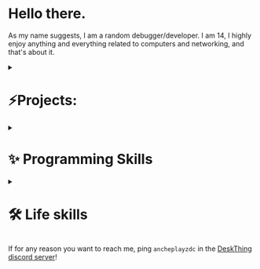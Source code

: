 # Hello there.

<!--
**RandomDebugGuy/RandomDebugGuy** is a ✨ _special_ ✨ repository because its `README.md` (this file) appears on your GitHub profile.

Here are some ideas to get you started:

- 🔭 I’m currently working on ...
- 🌱 I’m currently learning ...
- 👯 I’m looking to collaborate on ...
- 🤔 I’m looking for help with ...
- 💬 Ask me about ...
- 📫 How to reach me: ...
- 😄 Pronouns: ...
- ⚡ Fun fact: ...
-->

As my name suggests, I am a random debugger/developer. I am 14, I highly enjoy anything and everything related to computers and networking, and that's about it.

<details>
 <summary>
  <h1>⚡Projects:</h1>
 </summary>
 
- <a target="_blank" href="https://github.com/ItsRiprod/DeskThing">DeskThing</a> made and maintained by my guy <a href="https://github.com/ItsRiprod">Riprod</a>
- Living life
</details>

<details>
 <summary>
  <h1>✨ Programming Skills</h1>
 </summary>
 
> Most comfortable to least comfortable to don't even know what it is: 🟩🟨🟧🟫🟥
 
- 🟩 JavaScript
- 🟩 TypeScript
- 🟫 Java
- 🟨 Python
- 🟧 React
- 🟨 HTML
- 🟨 CSS
- 🟧 C++
- 🟧 C
- 🟨 C#
</details>

<details>
  <summary>
    <h1>🛠️ Life skills</h1>
  </summary>
 
  - 3D designing/printing
  - Structural engineering (not confident)
  - Electronics ability (soldering isn't an ability but why not put it here *shrug*)
</details>

If for any reason you want to reach me, ping `ancheplayzdc` in the <a href="https://discord.gg/rhSNYhpzQH">DeskThing discord server</a>!
